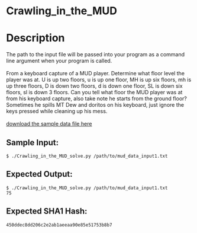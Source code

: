 # Crawling_in_the_MUD

# Description

<p>The path to the input file will be passed into your program as a command line argument when your program is called.<br/><br/>
From a keyboard capture of a MUD player. Determine what floor level the player was at. U is up two floors, u is up one floor, MH is up six floors, mh is up three floors, D is down two floors, d is down one floor, SL is down six floors, sl is down 3 floors. Can you tell what floor the MUD player was at from his keyboard capture, also take note he starts from the ground floor? Sometimes he spills MT Dew and doritos on his keyboard, just ignore the keys pressed while cleaning up his mess.
<br/><br/><a href="/static/downloads/mud_data_input1.txt">download the sample data file here</a></p>

## Sample Input:

```
$ ./Crawling_in_the_MUD_solve.py /path/to/mud_data_input1.txt
```
## Expected Output:

```
$ ./Crawling_in_the_MUD_solve.py /path/to/mud_data_input1.txt
75
```
## Expected SHA1 Hash:

```
450ddec8dd206c2e2ab1aeeaa90e85e51753b8b7
```
